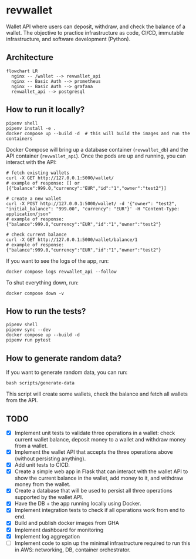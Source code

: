 # revwallet
Wallet API where users can deposit, withdraw, and check the balance of a wallet. The objective to practice infrastructure as code, CI/CD, immutable infrastructure, and software development (Python).

## Architecture

```mermaid
flowchart LR
  nginx -- /wallet --> revwallet_api
  nginx -- Basic Auth --> prometheus
  nginx -- Basic Auth --> grafana
  revwallet_api --> postgresql
```

## How to run it locally?

```
pipenv shell
pipenv install -e .
docker compose up --build -d  # this will build the images and run the containers
```

Docker Compose will bring up a database container (`revwallet_db`) and the API container (`revwallet_api`). Once the pods are up and running, you can interact with the API:
```
# fetch existing wallets
curl -X GET http://127.0.0.1:5000/wallet/
# example of response: [] or [{"balance":999.0,"currency":"EUR","id":"1","owner":"test2"}]

# create a new wallet
curl -X POST http://127.0.0.1:5000/wallet/ -d '{"owner": "test2", "initial_balance": "999.00", "currency": "EUR"}' -H "Content-Type: application/json"
# example of response: {"balance":999.0,"currency":"EUR","id":"1","owner":"test2"}

# check current balance
curl -X GET http://127.0.0.1:5000/wallet/balance/1
# example of response: {"balance":999.0,"currency":"EUR","id":"1","owner":"test2"}
```

If you want to see the logs of the app, run:
```
docker compose logs revwallet_api --follow
```

To shut everything down, run:
```
docker compose down -v
```

## How to run the tests?
```
pipenv shell
pipenv sync --dev
docker compose up --build -d
pipenv run pytest
```

## How to generate random data?
If you want to generate random data, you can run:
```
bash scripts/generate-data
```

This script will create some wallets, check the balance and fetch all wallets from the API.

## TODO
- [X] Implement unit tests to validate three operations in a wallet: check current wallet balance, deposit money to a wallet and withdraw money from a wallet.
- [X] Implement the wallet API that accepts the three operations above (without persisting anything).
- [X] Add unit tests to CICD.
- [X] Create a simple web app in Flask that can interact with the wallet API to show the current balance in the wallet, add money to it, and withdraw money from the wallet.
- [X] Create a database that will be used to persist all three operations supported by the wallet API.
- [X] Have the DB + the app running locally using Docker.
- [X] Implement integration tests to check if all operations work from end to end.
- [X] Build and publish docker images from GHA
- [X] Implement dashboard for monitoring
- [X] Implement log aggregation
- [ ] Implement code to spin up the minimal infrastructure required to run this in AWS: networking, DB, container orchestrator.
